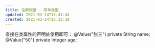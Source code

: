 ```yaml
---
title: 注解赋值 - 简单类型
updated: 2021-03-14T15:41:44
created: 2021-03-14T15:33:18
---
```


直接在类属性的声明处使用即可：
@Value("张三")
private String name;
@Value("50")
private Integer age;
